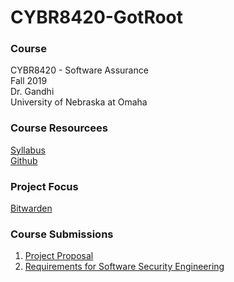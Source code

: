 # CYBR8420-GotRoot

### Course
  CYBR8420 - Software Assurance  
  Fall 2019  
  Dr. Gandhi  
  University of Nebraska at Omaha  

### Course Resourcees

  [Syllabus](https://robinagandhi.github.io/swa/pages/syllabus.html)  
  [Github](https://github.com/robinagandhi/swa)  

### Project Focus
  [Bitwarden](https://bitwarden.com/)  

### Course Submissions

1. [Project Proposal](ProjectProposal.md)
2. [Requirements for Software Security Engineering](SoftwareSecurityRequirements.md)
